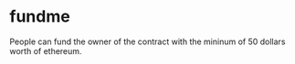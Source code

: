 # fundme

People can fund the owner of the contract with the mininum of 50 dollars worth of ethereum.
